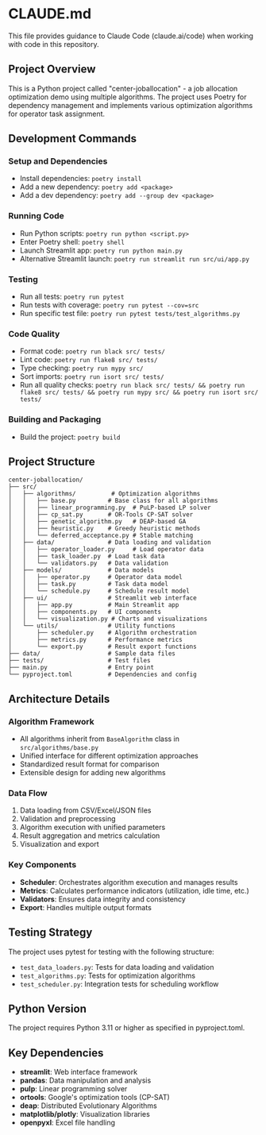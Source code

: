 # CLAUDE.md

This file provides guidance to Claude Code (claude.ai/code) when working with code in this repository.

## Project Overview

This is a Python project called "center-joballocation" - a job allocation optimization demo using multiple algorithms. The project uses Poetry for dependency management and implements various optimization algorithms for operator task assignment.

## Development Commands

### Setup and Dependencies
- Install dependencies: `poetry install`
- Add a new dependency: `poetry add <package>`
- Add a dev dependency: `poetry add --group dev <package>`

### Running Code
- Run Python scripts: `poetry run python <script.py>`
- Enter Poetry shell: `poetry shell`
- Launch Streamlit app: `poetry run python main.py`
- Alternative Streamlit launch: `poetry run streamlit run src/ui/app.py`

### Testing
- Run all tests: `poetry run pytest`
- Run tests with coverage: `poetry run pytest --cov=src`
- Run specific test file: `poetry run pytest tests/test_algorithms.py`

### Code Quality
- Format code: `poetry run black src/ tests/`
- Lint code: `poetry run flake8 src/ tests/`
- Type checking: `poetry run mypy src/`
- Sort imports: `poetry run isort src/ tests/`
- Run all quality checks: `poetry run black src/ tests/ && poetry run flake8 src/ tests/ && poetry run mypy src/ && poetry run isort src/ tests/`

### Building and Packaging
- Build the project: `poetry build`

## Project Structure

```
center-joballocation/
├── src/
│   ├── algorithms/          # Optimization algorithms
│   │   ├── base.py         # Base class for all algorithms
│   │   ├── linear_programming.py  # PuLP-based LP solver
│   │   ├── cp_sat.py       # OR-Tools CP-SAT solver
│   │   ├── genetic_algorithm.py   # DEAP-based GA
│   │   ├── heuristic.py    # Greedy heuristic methods
│   │   └── deferred_acceptance.py # Stable matching
│   ├── data/               # Data loading and validation
│   │   ├── operator_loader.py     # Load operator data
│   │   ├── task_loader.py  # Load task data
│   │   └── validators.py   # Data validation
│   ├── models/             # Data models
│   │   ├── operator.py     # Operator data model
│   │   ├── task.py         # Task data model
│   │   └── schedule.py     # Schedule result model
│   ├── ui/                 # Streamlit web interface
│   │   ├── app.py          # Main Streamlit app
│   │   ├── components.py   # UI components
│   │   └── visualization.py # Charts and visualizations
│   └── utils/              # Utility functions
│       ├── scheduler.py    # Algorithm orchestration
│       ├── metrics.py      # Performance metrics
│       └── export.py       # Result export functions
├── data/                   # Sample data files
├── tests/                  # Test files
├── main.py                 # Entry point
└── pyproject.toml          # Dependencies and config
```

## Architecture Details

### Algorithm Framework
- All algorithms inherit from `BaseAlgorithm` class in `src/algorithms/base.py`
- Unified interface for different optimization approaches
- Standardized result format for comparison
- Extensible design for adding new algorithms

### Data Flow
1. Data loading from CSV/Excel/JSON files
2. Validation and preprocessing
3. Algorithm execution with unified parameters
4. Result aggregation and metrics calculation
5. Visualization and export

### Key Components
- **Scheduler**: Orchestrates algorithm execution and manages results
- **Metrics**: Calculates performance indicators (utilization, idle time, etc.)
- **Validators**: Ensures data integrity and consistency
- **Export**: Handles multiple output formats

## Testing Strategy

The project uses pytest for testing with the following structure:
- `test_data_loaders.py`: Tests for data loading and validation
- `test_algorithms.py`: Tests for optimization algorithms
- `test_scheduler.py`: Integration tests for scheduling workflow

## Python Version

The project requires Python 3.11 or higher as specified in pyproject.toml.

## Key Dependencies

- **streamlit**: Web interface framework
- **pandas**: Data manipulation and analysis
- **pulp**: Linear programming solver
- **ortools**: Google's optimization tools (CP-SAT)
- **deap**: Distributed Evolutionary Algorithms
- **matplotlib/plotly**: Visualization libraries
- **openpyxl**: Excel file handling